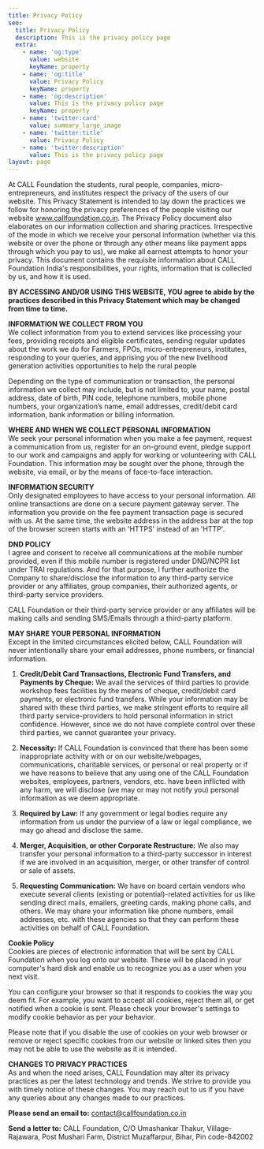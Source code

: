 ```yaml
---
title: Privacy Policy
seo:
  title: Privacy Policy
  description: This is the privacy policy page
  extra:
    - name: 'og:type'
      value: website
      keyName: property
    - name: 'og:title'
      value: Privacy Policy
      keyName: property
    - name: 'og:description'
      value: This is the privacy policy page
      keyName: property
    - name: 'twitter:card'
      value: summary_large_image
    - name: 'twitter:title'
      value: Privacy Policy
    - name: 'twitter:description'
      value: This is the privacy policy page
layout: page
---
```


At CALL Foundation the students, rural people, companies, micro-entrepreneurs, and institutes respect the privacy of the users of our website. This Privacy Statement is intended to lay down the practices we follow for honoring the privacy preferences of the people visiting our website www.callfoundation.co.in. The Privacy Policy document also elaborates on our information collection and sharing practices. Irrespective of the mode in which we receive your personal information (whether via this website or over the phone or through any other means like payment apps through which you pay to us), we make all earnest attempts to honor your privacy. This document contains the requisite information about CALL Foundation India's responsibilities, your rights, information that is collected by us, and how it is used.

<b>BY ACCESSING AND/OR USING THIS WEBSITE, YOU agree to abide by the practices described in this Privacy Statement which may be changed from time to time.</b>

<b>INFORMATION WE COLLECT FROM YOU</b><br/>
We collect information from you to extend services like processing your fees, providing receipts and eligible certificates, sending regular updates about the work we do for Farmers, FPOs, micro-entrepreneurs, institutes, responding to your queries, and apprising you of the new livelihood generation activities opportunities to help the rural people

Depending on the type of communication or transaction, the personal information we collect may include, but is not limited to, your name, postal address, date of birth, PIN code, telephone numbers, mobile phone numbers, your organization’s name, email addresses, credit/debit card information, bank information or billing information.

<b>WHERE AND WHEN WE COLLECT PERSONAL INFORMATION</b><br/>
We seek your personal information when you make a fee payment, request a communication from us, register for an on-ground event, pledge support to our work and campaigns and apply for working or volunteering with CALL Foundation. This information may be sought over the phone, through the website, via email, or by the means of face-to-face interaction.
  
<b>INFORMATION SECURITY</b><br/>
Only designated employees to have access to your personal information. All online transactions are done on a secure payment gateway server. The information you provide on the fee payment transaction page is secured with us. At the same time, the website address in the address bar at the top of the browser screen starts with an 'HTTPS' instead of an 'HTTP'.
  
<b>DND POLICY</b><br/>
I agree and consent to receive all communications at the mobile number provided, even if this mobile number is registered under DND/NCPR list under TRAI regulations. And for that purpose, I further authorize the Company to share/disclose the information to any third-party service provider or any affiliates, group companies, their authorized agents, or third-party service providers.

CALL Foundation or their third-party service provider or any affiliates will be making calls and sending SMS/Emails through a third-party platform.

<b>MAY SHARE YOUR PERSONAL INFORMATION</b><br/>
Except in the limited circumstances elicited below, CALL Foundation will never intentionally share your email addresses, phone numbers, or financial information.
1.	<b>Credit/Debit Card Transactions, Electronic Fund Transfers, and Payments by Cheque:</b> We avail the services of third parties to provide workshop fees facilities by the means of cheque, credit/debit card payments, or electronic fund transfers. While your information may be shared with these third parties, we make stringent efforts to require all third party service-providers to hold personal information in strict confidence. However, since we do not have complete control over these third parties, we cannot guarantee your privacy.

2.	<b>Necessity:</b> If CALL Foundation is convinced that there has been some inappropriate activity with or on our website/webpages, communications, charitable services, or personal or real property or if we have reasons to believe that any using one of the CALL Foundation websites, employees, partners, vendors, etc. have been inflicted with any harm, we will disclose (we may or may not notify you) personal information as we deem appropriate.

3.	<b>Required by Law:</b> If any government or legal bodies require any information from us under the purview of a law or legal compliance, we may go ahead and disclose the same.

4.	<b>Merger, Acquisition, or other Corporate Restructure:</b> We also may transfer your personal information to a third-party successor in interest if we are involved in an acquisition, merger, or other transfer of control or sale of assets.

5.	<b>Requesting Communication:</b> We have on board certain vendors who execute several clients (existing or potential)-related activities for us like sending direct mails, emailers, greeting cards, making phone calls, and others. We may share your information like phone numbers, email addresses, etc. with these agencies so that they can perform these activities on behalf of CALL Foundation.

<b>Cookie Policy</b><br/>
Cookies are pieces of electronic information that will be sent by CALL Foundation when you log onto our website. These will be placed in your computer's hard disk and enable us to recognize you as a user when you next visit.

You can configure your browser so that it responds to cookies the way you deem fit. For example, you want to accept all cookies, reject them all, or get notified when a cookie is sent. Please check your browser's settings to modify cookie behavior as per your behavior.

Please note that if you disable the use of cookies on your web browser or remove or reject specific cookies from our website or linked sites then you may not be able to use the website as it is intended.

<b>CHANGES TO PRIVACY PRACTICES</b><br/>
As and when the need arises, CALL Foundation may alter its privacy practices as per the latest technology and trends. We strive to provide you with timely notice of these changes. You may reach out to us if you have any queries about any changes made to our practices.

<b>Please send an email to:</b> contact@callfoundation.co.in

<b>Send a letter to:</b>
CALL Foundation, C/O Umashankar Thakur, Village- Rajawara, Post
Mushari Farm, District Muzaffarpur, Bihar, Pin code-842002
